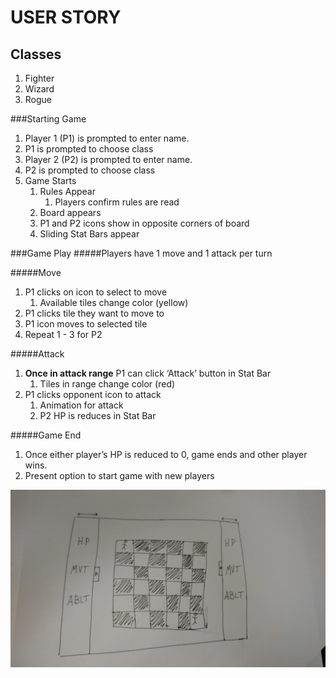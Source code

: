 # USER STORY

## Classes
1. Fighter
2. Wizard
3. Rogue

###Starting Game
1. Player 1 (P1) is prompted to enter name.
2. P1 is prompted to choose class
3. Player 2 (P2) is prompted to enter name.
4. P2 is prompted to choose class
5. Game Starts
   1. Rules Appear
      1. Players confirm rules are read
   1. Board appears
   2. P1 and P2 icons show in opposite corners of board
   3. Sliding Stat Bars appear


###Game Play
#####Players have 1 move and 1 attack per turn

#####Move
1. P1 clicks on icon to select to move
   1. Available tiles change color (yellow)
1. P1 clicks tile they want to move to
2. P1 icon moves to selected tile
3. Repeat 1 - 3 for P2

#####Attack
1. **Once in attack range** P1 can click ‘Attack’ button in Stat Bar
   1. Tiles in range change color (red)
1. P1 clicks opponent icon to attack
   1. Animation for attack
   2. P2 HP is reduces in Stat Bar


#####Game End
1. Once either player’s HP is reduced to 0, game ends and other player wins.
2. Present option to start game with new players

![GitHub Logo](/wireframe.jpg)
